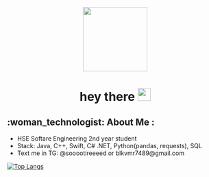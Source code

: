 <div id="header" align="center">
  <img src="https://media.giphy.com/media/3oKIPnAiaMCws8nOsE/giphy.gif" width="150"/>
  <h1>
  hey there
  <img src="https://media.giphy.com/media/hvRJCLFzcasrR4ia7z/giphy.gif" width="30px"/>
  </h1>
</div>
<div>
  <h2>
    :woman_technologist: About Me :
  </h2>
  <ul>
    <li>HSE Softare Engineering 2nd year student</li>
    <li>Stack: Java, C++, Swift, C# .NET, Python(pandas, requests), SQL</li>
    <li>Text me in TG: @sooootireeeed or blkvmr7489@gmail.com</li>
  <ul/>
</div>

[![Top Langs](https://github-readme-stats.vercel.app/api/top-langs/?username=belikoooova&layout=compact)](https://github.com/anuraghazra/github-readme-stats)
